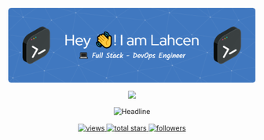 <div>
    <div align=center>
        <p align="center">
          <img src="./github-header-image.png" alt="Header" />
        </p>
        <p align=center>
            <img src="https://media.giphy.com/media/SWoSkN6DxTszqIKEqv/giphy.gif" width="350">
        </p>
        <img src="https://readme-typing-svg.herokuapp.com?font=Fira+Code&pause=500&color=1407F7&background=1D45FF00&size=32&center=true&vCenter=true&width=600&height=50&lines=HI+THERE+I'M+ELORF+Lahcen%F0%9F%91%8B;Software+Engineer;Full-Stack+Developer;DevOps+Enginner;" alt="Headline" />
        <br><br>
        <a href="https://github.com/benhammou-karim?tab=views">
            <img alt="views" title="View of my profile" src="https://komarev.com/ghpvc/?username=benhammou-karim&label=Views&color=1407F7&style=for-the-badge" />
        </a>
        <a href="https://github.com/benhammou-karim?tab=repositories&sort=stargazers">
            <img alt="total stars" title="Total stars on GitHub" src="https://custom-icon-badges.herokuapp.com/badge/dynamic/json?logo=star&color=1407F7&labelColor=1407F7&label=Stars&style=for-the-badge&query=%24.stars&url=https://api.github-star-counter.workers.dev/user/benhammou-karim"/>
        </a>
        <a href="https://github.com/benhammou-karim?tab=followers">
            <img alt="followers" title="Follow me on Github" src="https://custom-icon-badges.herokuapp.com/github/followers/benhammou-karim?color=1407F7&labelColor=1407F7&style=for-the-badge&logo=person-add&label=Followers&logoColor=white"/>
        </a>
    </div>

